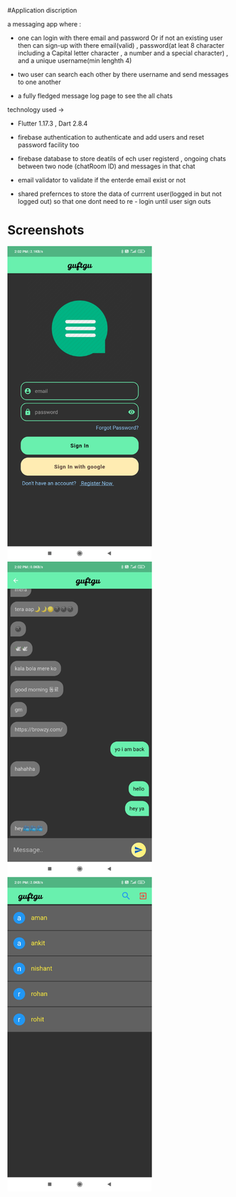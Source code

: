 #Application discription

a messaging app where :

- one can login with there email and password Or if not an existing user then can
  sign-up with there email(valid) , password(at leat 8 character including a Capital letter character , 
  a number and a special character) , and a unique username(min lenghth 4) 

- two user can search each other by there username
  and send messages to one another 

- a fully fledged message log page to see the all chats



technology used -> 

 - Flutter 1.17.3 ,  Dart 2.8.4

 - firebase authentication to authenticate and add users and reset password facility too

 - firebase database to store deatils of ech user registerd , ongoing chats between two node (chatRoom ID) and messages in that chat

 - email validator to validate if the enterde email exist or not

 - shared prefernces to store the data of currrent user(logged in but not logged out) so that one dont
   need to re - login until user sign outs

# Screenshots
<img src="ss1.jpg" width="325"/> <img src="ss3.jpg" width="325"/> <img src="ss2.jpg" width="325"/>
